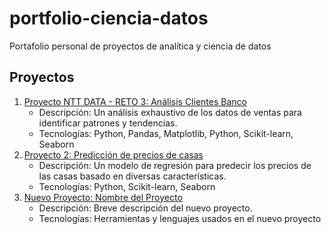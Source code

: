 # portfolio-ciencia-datos
Portafolio personal de proyectos de analítica y ciencia de datos

## Proyectos
1. [Proyecto NTT DATA - RETO 3: Análisis Clientes Banco](proyectos/NTT_DATA/reto-3-analisis-cliente-banco/README.md)
   - Descripción: Un análisis exhaustivo de los datos de ventas para identificar patrones y tendencias.
   - Tecnologías: Python, Pandas, Matplotlib, Python, Scikit-learn, Seaborn
2. [Proyecto 2: Predicción de precios de casas](proyectos/proyecto_2/README.md)
   - Descripción: Un modelo de regresión para predecir los precios de las casas basado en diversas características.
   - Tecnologías: Python, Scikit-learn, Seaborn
3. [Nuevo Proyecto: Nombre del Proyecto](proyectos/nuevo_proyecto/README.md)
   - Descripción: Breve descripción del nuevo proyecto.
   - Tecnologías: Herramientas y lenguajes usados en el nuevo proyecto

